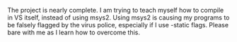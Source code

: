 The project is nearly complete. I am trying to teach myself how to compile in VS itself, instead of using msys2. Using msys2 is causing my programs to be falsely flagged by the virus police, especially if I use -static flags. Please bare with me as I learn how to overcome this. 
